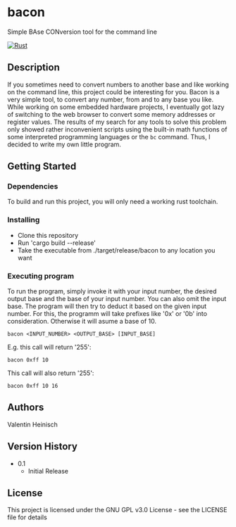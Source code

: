 # bacon
Simple BAse CONversion tool for the command line

[![Rust](https://github.com/HeinischValentin/bacon/actions/workflows/rust.yml/badge.svg)](https://github.com/HeinischValentin/bacon/actions/workflows/rust.yml)

## Description

If you sometimes need to convert numbers to another base and like working on the command line, this project could be interesting for you.
Bacon is a very simple tool, to convert any number, from and to any base you like.
While working on some embedded hardware projects, I eventually got lazy of switching to the web browser to convert some memory addresses or register values.
The results of my search for any tools to solve this problem only showed rather inconvenient scripts using the built-in math functions of some interpreted programming languages or the `bc` command.
Thus, I decided to write my own little program.

## Getting Started

### Dependencies

To build and run this project, you will only need a working rust toolchain.

### Installing

* Clone this repository
* Run 'cargo build --release'
* Take the executable from ./target/release/bacon to any location you want

### Executing program

To run the program, simply invoke it with your input number, the desired output base and the base of your input number.
You can also omit the input base. The program will then try to deduct it based on the given input number.
For this, the programm will take prefixes like '0x' or '0b' into consideration. Otherwise it will asume a base of 10.

```
bacon <INPUT_NUMBER> <OUTPUT_BASE> [INPUT_BASE]
```

E.g. this call will return '255':

```
bacon 0xff 10
```

This call will also return '255':

```
bacon 0xff 10 16
```

## Authors

Valentin Heinisch

## Version History

* 0.1
    * Initial Release

## License

This project is licensed under the GNU GPL v3.0 License - see the LICENSE file for details

